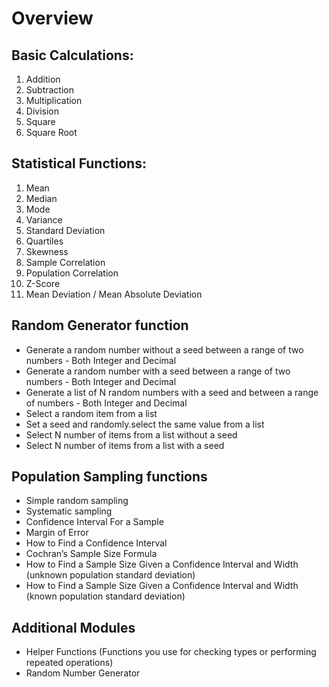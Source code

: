 # Overview

## Basic Calculations:
1. Addition
1. Subtraction
1. Multiplication
1. Division
1. Square
1. Square Root

## Statistical Functions:
1. Mean
1. Median
1. Mode
1. Variance
1. Standard Deviation
1. Quartiles
1. Skewness
1. Sample Correlation
1. Population Correlation
1. Z-Score
1. Mean Deviation / Mean Absolute Deviation

## Random Generator function
* Generate a random number without a seed between a range of two numbers - Both Integer and Decimal
* Generate a random number with a seed between a range of two numbers - Both Integer and Decimal
* Generate a list of N random numbers with a seed and between a range of numbers - Both Integer and Decimal
* Select a random item from a list
* Set a seed and randomly.select the same value from a list
* Select N number of items from a list without a seed
* Select N number of items from a list with a seed

## Population Sampling functions
* Simple random sampling
* Systematic sampling
* Confidence Interval For a Sample
* Margin of Error
* How to Find a Confidence Interval
* Cochran’s Sample Size Formula
* How to Find a Sample Size Given a Confidence Interval and Width (unknown population standard deviation)
* How to Find a Sample Size Given a Confidence Interval and Width (known population standard deviation)

## Additional Modules
* Helper Functions (Functions you use for checking types or performing repeated operations)
* Random Number Generator

